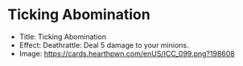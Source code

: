# Ticking Abomination
- Title:  Ticking Abomination
- Effect:  Deathrattle: Deal 5 damage to your minions.
- Image:  https://cards.hearthpwn.com/enUS/ICC_099.png?198608
